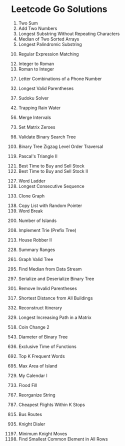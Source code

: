 # Leetcode Go Solutions
1. Two Sum
2. Add Two Numbers
3. Longest Substring Without Repeating Characters
4. Median of Two Sorted Arrays
5. Longest Palindromic Substring
<!-- end of the list -->
10. Regular Expression Matching
<!-- end of the list -->
12. Integer to Roman
13. Roman to Integer
<!-- end of the list -->
17. Letter Combinations of a Phone Number
<!-- end of the list -->
32. Longest Valid Parentheses
<!-- end of the list -->
37. Sudoku Solver
<!-- end of the list -->
42. Trapping Rain Water
<!-- end of the list -->
56. Merge Intervals
<!-- end of the list -->
73. Set Matrix Zeroes
<!-- end of the list -->
98. Validate Binary Search Tree
<!-- end of the list -->
103. Binary Tree Zigzag Level Order Traversal
<!-- end of the list -->
119. Pascal's Triangle II
<!-- end of the list -->
121. Best Time to Buy and Sell Stock
122. Best Time to Buy and Sell Stock II
<!-- end of the list -->
127. Word Ladder
128. Longest Consecutive Sequence
<!-- end of the list -->
133. Clone Graph
<!-- end of the list -->
138. Copy List with Random Pointer
139. Word Break
<!-- end of the list -->
200. Number of Islands
<!-- end of the list -->
208. Implement Trie (Prefix Tree)
<!-- end of the list -->
213. House Robber II
<!-- end of the list -->
228. Summary Ranges
<!-- end of the list -->
261. Graph Valid Tree
<!-- end of the list -->
295. Find Median from Data Stream
<!-- end of the list -->
297. Serialize and Deserialize Binary Tree
<!-- end of the list -->
301. Remove Invalid Parentheses
<!-- end of the list -->
317. Shortest Distance from All Buildings
<!-- end of the list -->
332. Reconstruct Itinerary
<!-- end of the list -->
329. Longest Increasing Path in a Matrix
<!-- end of the list -->
518. Coin Change 2
<!-- end of the list -->
543. Diameter of Binary Tree
<!-- end of the list -->
636. Exclusive Time of Functions
<!-- end of the list -->
692. Top K Frequent Words
<!-- end of the list -->
695. Max Area of Island
<!-- end of the list -->
729. My Calendar I
<!-- end of the list -->
733. Flood Fill
<!-- end of the list -->
767. Reorganize String
<!-- end of the list -->
787. Cheapest Flights Within K Stops
<!-- end of the list -->
815. Bus Routes
<!-- end of the list -->
935. Knight Dialer
<!-- end of the list -->
1197. Minimum Knight Moves
1198. Find Smallest Common Element in All Rows
